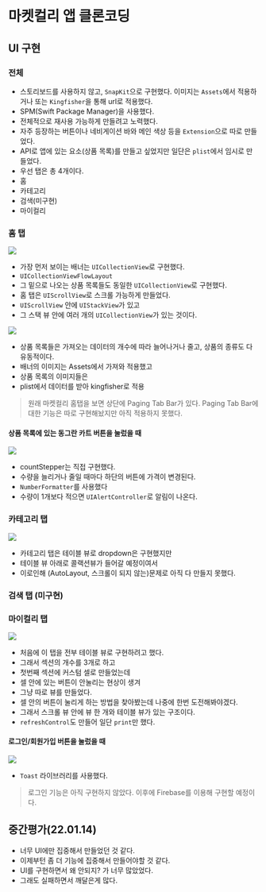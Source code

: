 # 마켓컬리 앱 클론코딩

## UI 구현
### 전체
- 스토리보드를 사용하지 않고, `SnapKit`으로 구현했다. 이미지는 `Assets`에서 적용하거나 또는 `Kingfisher`을 통해 url로 적용했다.
- SPM(Swift Package Manager)을 사용했다.
- 전체적으로 재사용 가능하게 만들려고 노력했다.
- 자주 등장하는 버튼이나 네비게이션 바와 메인 색상 등을 `Extension`으로 따로 만들었다.
- API로 앱에 있는 요소(상품 목록)를 만들고 싶었지만 일단은 `plist`에서 임시로 만들었다.
- 우선 탭은 총 4개이다.
- 홈
- 카테고리
- 검색(미구현)
- 마이컬리

### 홈 탭

![](https://images.velog.io/images/yc1303/post/16f6963a-3d4b-44ca-9d64-a31c48d2a53d/%E3%85%81%E3%85%81%E3%85%81.001.png)

- 가장 먼저 보이는 배너는 `UICollectionView`로 구현했다.
- `UICollectionViewFlowLayout`
- 그 밑으로 나오는 상품 목록들도 동일한 `UICollectionView`로 구현했다.
- 홈 탭은 `UIScrollView`로 스크롤 가능하게 만들었다.
- `UIScrollView` 안에 `UIStackView`가 있고
- 그 스택 뷰 안에 여러 개의 `UICollectionView`가 있는 것이다.

![](https://images.velog.io/images/yc1303/post/afead6ca-5bdf-4b0a-a861-39c192c98c64/%E1%84%89%E1%85%B3%E1%84%8F%E1%85%B3%E1%84%85%E1%85%B5%E1%86%AB%E1%84%89%E1%85%A3%E1%86%BA%202022-01-14%20%E1%84%8B%E1%85%A9%E1%84%8C%E1%85%A5%E1%86%AB%2012.22.41.png)

- 상품 목록들은 가져오는 데이터의 개수에 따라 늘어나거나 줄고, 상품의 종류도 다 유동적이다.
- 배너의 이미지는 Assets에서 가져와 적용했고
- 상품 목록의 이미지들은
- plist에서 데이터를 받아 kingfisher로 적용

> 원래 마켓컬리 홈탭을 보면 상단에 Paging Tab Bar가 있다.
Paging Tab Bar에 대한 기능은 따로 구현해놨지만 아직 적용하지 못했다.

#### 상품 목록에 있는 동그란 카트 버튼을 눌렀을 때
![](https://images.velog.io/images/yc1303/post/7a5e38c3-6ea5-4734-815f-06d4e7621569/%E3%85%81%E3%85%81%E3%85%81.001.png)

- countStepper는 직접 구현했다.
- 수량을 늘리거나 줄일 때마다 하단의 버튼에 가격이 변경된다.
- `NumberFormatter`를 사용했다
- 수량이 1개보다 적으면 `UIAlertController`로 알림이 나온다.


### 카테고리 탭

![](https://images.velog.io/images/yc1303/post/0138eef0-335b-457e-800f-0dc6e689b406/%E3%85%81%E3%85%81%E3%85%81.001.png)

- 카테고리 탭은 테이블 뷰로 dropdown은 구현했지만
- 테이블 뷰 아래로 콜랙션뷰가 들어갈 예정이여서
- 이로인해 (AutoLayout, 스크롤이 되지 않는)문제로 아직 다 만들지 못했다.


### 검색 탭 (미구현)

### 마이컬리 탭

![](https://images.velog.io/images/yc1303/post/bd485369-7297-49b5-ba81-940a54e0ef27/%E3%85%81%E3%85%81%E3%85%81.001.png)

- 처음에 이 탭을 전부 테이블 뷰로 구현하려고 했다.
- 그래서 섹션의 개수를 3개로 하고
- 첫번째 섹션에 커스텀 셀로 만들었는데
- 셀 안에 있는 버튼이 안눌리는 현상이 생겨
- 그냥 따로 뷰를 만들었다.
- 셀 안의 버튼이 눌리게 하는 방법을 찾아봤는데 나중에 한번 도전해봐야겠다.
- 그래서 스크롤 뷰 안에 뷰 한 개와 테이블 뷰가 있는 구조이다.
- `refreshControl`도 만들어 일단 `print`만 했다.


#### 로그인/회원가입 버튼을 눌렀을 때
![](https://images.velog.io/images/yc1303/post/e1934cfd-1fb5-4bbc-b96b-fc3976800b3d/%E3%85%81%E3%85%81%E3%85%81.001.png)

- `Toast` 라이브러리를 사용했다.
> 로그인 기능은 아직 구현하지 않았다.
이후에 Firebase를 이용해 구현할 예정이다.



## 중간평가(22.01.14)
- 너무 UI에만 집중해서 만들었던 것 같다.
- 이제부턴 좀 더 기능에 집중해서 만들어야할 것 같다.
- UI를 구현하면서 왜 안되지? 가 너무 많았었다.
- 그래도 실패하면서 깨달은게 많다.

